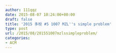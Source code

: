 ```yaml
---
author: 111qqz
date: 2015-08-07 10:24:00+00:00
draft: false
title: '2015 多校 #5 1007 MZL''s simple problem'
type: post
url: /2015/08/201551007mzlssimpleproblem/
categories:
- ACM
---
```


